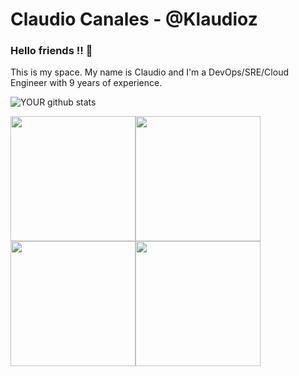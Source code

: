 # Claudio Canales - @Klaudioz

### Hello friends !! 👋

This is my space. My name is Claudio and I'm a DevOps/SRE/Cloud Engineer with 9 years of experience.

![YOUR github stats](https://github-readme-stats.vercel.app/api?username=klaudioz)

<img src="https://www.cncf.io/wp-content/uploads/2017/07/logo_cka_whitetext-2.png" width=200 align=center><img src="https://training.linuxfoundation.org/wp-content/uploads/2018/01/logo_lfcs.png" width=200 align=center><img src="https://images.youracclaim.com/size/680x680/images/6774b3bf-7a82-4d40-a2d1-86b412635bae/AWS-SolArchitect-Associate.png" width=200 align=center><img src="https://miro.medium.com/max/648/1*T59fnCvp71WqNeuytWGorA.png" width=200 align=center>

<!--
**Klaudioz/Klaudioz** is a ✨ _special_ ✨ repository because its `README.md` (this file) appears on your GitHub profile.

Here are some ideas to get you started:

- 🔭 I’m currently working on ...
- 🌱 I’m currently learning ...
- 👯 I’m looking to collaborate on ...
- 🤔 I’m looking for help with ...
- 💬 Ask me about ...
- 📫 How to reach me: ...
- 😄 Pronouns: ...
- ⚡ Fun fact: ...
-->
